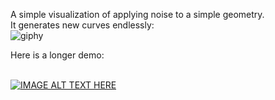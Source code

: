 A simple visualization of applying noise to a simple geometry.<br>
It generates new curves endlessly:  <br>
![giphy](https://user-images.githubusercontent.com/21223496/36006959-0a6c1b28-0d0e-11e8-9a35-068b2fe4cccb.gif)

Here is a longer demo:<br><br>

[![IMAGE ALT TEXT HERE](https://img.youtube.com/vi/i6sJgNfXHDg/0.jpg)](https://www.youtube.com/watch?v=i6sJgNfXHDg)

